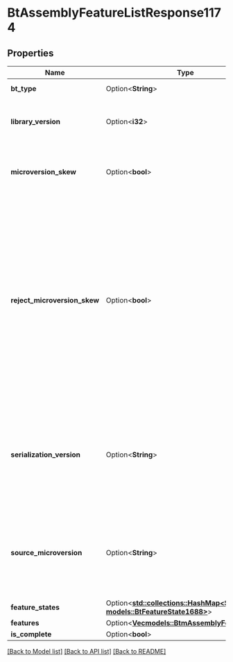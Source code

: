 # BtAssemblyFeatureListResponse1174

## Properties

Name | Type | Description | Notes
------------ | ------------- | ------------- | -------------
**bt_type** | Option<**String**> | Type of JSON object. | [optional]
**library_version** | Option<**i32**> | FeatureScript version used in the Part Studio. Do not modify. | [optional]
**microversion_skew** | Option<**bool**> | On output, `true` indicates a microversion mismatch was encountered. | [optional]
**reject_microversion_skew** | Option<**bool**> | If `true`, the call will refuse to make the addition if the current microversion for the document does not match the source microversion. If `false`, a best-effort attempt is made to re-interpret the feature addition in the context of a newer document microversion. | [optional]
**serialization_version** | Option<**String**> | Version of the structure serialization rules used to encode the output. This enables incompatibility detection during software updates. | [optional]
**source_microversion** | Option<**String**> | The state from which the result was extracted. Geometry ID interpretation is dependent on this document microversion. | [optional]
**feature_states** | Option<[**std::collections::HashMap<String, models::BtFeatureState1688>**](BTFeatureState-1688.md)> |  | [optional]
**features** | Option<[**Vec<models::BtmAssemblyFeature887>**](BTMAssemblyFeature-887.md)> |  | [optional]
**is_complete** | Option<**bool**> |  | [optional]

[[Back to Model list]](../README.md#documentation-for-models) [[Back to API list]](../README.md#documentation-for-api-endpoints) [[Back to README]](../README.md)


